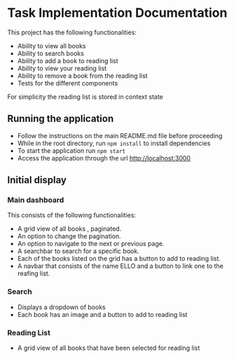 # Task Implementation Documentation

This project has the following functionalities:
- Ability to view all books
- Ability to search books 
- Ability to add a book to reading list 
- Ability to view your reading list 
- Ability to remove a book from the reading list 
- Tests for the different components

For simplicity the reading list is stored in context state

## Running the application
- Follow the instructions on the main README.md file before proceeding 
- While in the root directory, run `npm install` to install dependencies 
- To start the application run `npm start` 
- Access the application through the url [http://localhost:3000](http://localhost:3000)


## Initial display

### Main dashboard 

This consists of the following functionalities:
- A grid view of all books , paginated.
- An option to change the pagination.
- An option to navigate to the next or previous page.
- A searchbar to search for a specific book.
- Each of the books listed on the grid has a button to add to reading list.
- A navbar that consists of the name ELLO and a button to link one to the reafing list.

### Search 

- Displays a dropdown of books 
- Each book has an image and a button to add to reading list 
  
### Reading List

- A grid view of all books that have been selected for reading list  

